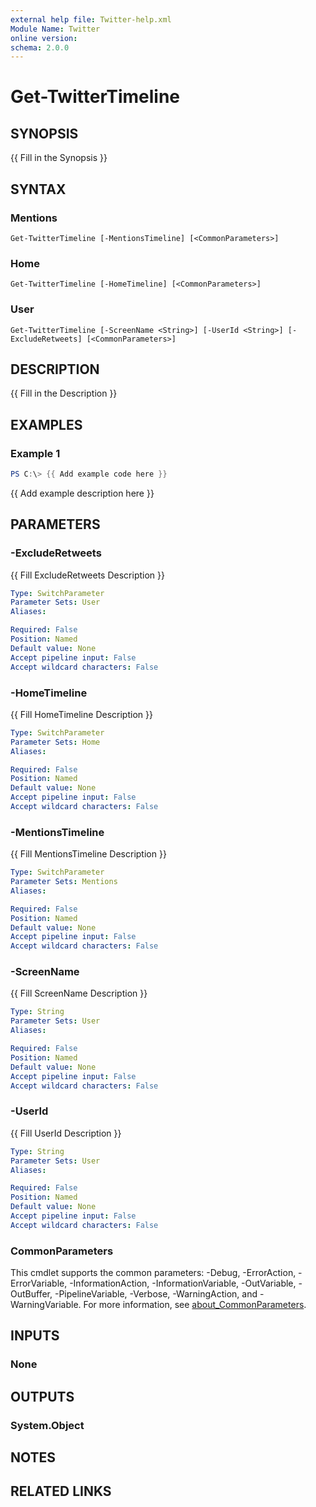 ```yaml
---
external help file: Twitter-help.xml
Module Name: Twitter
online version:
schema: 2.0.0
---
```


# Get-TwitterTimeline

## SYNOPSIS
{{ Fill in the Synopsis }}

## SYNTAX

### Mentions
```
Get-TwitterTimeline [-MentionsTimeline] [<CommonParameters>]
```

### Home
```
Get-TwitterTimeline [-HomeTimeline] [<CommonParameters>]
```

### User
```
Get-TwitterTimeline [-ScreenName <String>] [-UserId <String>] [-ExcludeRetweets] [<CommonParameters>]
```

## DESCRIPTION
{{ Fill in the Description }}

## EXAMPLES

### Example 1
```powershell
PS C:\> {{ Add example code here }}
```

{{ Add example description here }}

## PARAMETERS

### -ExcludeRetweets
{{ Fill ExcludeRetweets Description }}

```yaml
Type: SwitchParameter
Parameter Sets: User
Aliases:

Required: False
Position: Named
Default value: None
Accept pipeline input: False
Accept wildcard characters: False
```

### -HomeTimeline
{{ Fill HomeTimeline Description }}

```yaml
Type: SwitchParameter
Parameter Sets: Home
Aliases:

Required: False
Position: Named
Default value: None
Accept pipeline input: False
Accept wildcard characters: False
```

### -MentionsTimeline
{{ Fill MentionsTimeline Description }}

```yaml
Type: SwitchParameter
Parameter Sets: Mentions
Aliases:

Required: False
Position: Named
Default value: None
Accept pipeline input: False
Accept wildcard characters: False
```

### -ScreenName
{{ Fill ScreenName Description }}

```yaml
Type: String
Parameter Sets: User
Aliases:

Required: False
Position: Named
Default value: None
Accept pipeline input: False
Accept wildcard characters: False
```

### -UserId
{{ Fill UserId Description }}

```yaml
Type: String
Parameter Sets: User
Aliases:

Required: False
Position: Named
Default value: None
Accept pipeline input: False
Accept wildcard characters: False
```

### CommonParameters
This cmdlet supports the common parameters: -Debug, -ErrorAction, -ErrorVariable, -InformationAction, -InformationVariable, -OutVariable, -OutBuffer, -PipelineVariable, -Verbose, -WarningAction, and -WarningVariable. For more information, see [about_CommonParameters](http://go.microsoft.com/fwlink/?LinkID=113216).

## INPUTS

### None

## OUTPUTS

### System.Object
## NOTES

## RELATED LINKS
